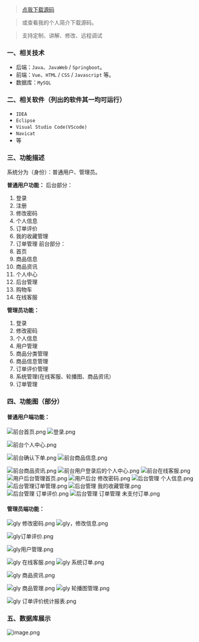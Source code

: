 > [点我下载源码](https://www.notmaker.com/detail/4fd8accbb8994f6bb9c0edea68423bee/ghp20250304) 


> 或查看我的个人简介下载源码。

> 支持定制、讲解、修改、远程调试


### 一、相关技术
- 后端：`Java`、`JavaWeb` / `Springboot`。
- 前端：`Vue`、`HTML` / `CSS` / `Javascript` 等。
- 数据库：`MySQL`

### 二、相关软件（列出的软件其一均可运行）
- `IDEA`
- `Eclipse`
- `Visual Studio Code(VScode)`
- `Navicat`
- 等

### 三、功能描述
系统分为（身份）：普通用户、管理员。

**普通用户功能：**
后台部分：
1. 登录
2. 注册
3. 修改密码
4. 个人信息
5. 订单评价
6. 我的收藏管理
7. 订单管理
前台部分：
8. 首页
9. 商品信息
10. 商品资讯
11. 个人中心
12. 后台管理
13. 购物车
14. 在线客服

**管理员功能：**
1. 登录
2. 修改密码
3. 个人信息
4. 用户管理
5. 商品分类管理
6. 商品信息管理
7. 订单评价管理
8. 系统管理(在线客服、轮播图、商品资讯）
9. 订单管理

### 四、功能图（部分）

#### 普通用户端功能：
![前台首页.png](https://store.ptcc9.top/notmaker/user_upload/99ca030dc4f04fb1b45e9546d69f7cb7/2024-05-23%2001:50:03_%E5%89%8D%E5%8F%B0%E9%A6%96%E9%A1%B5.png)
![登录.png](https://store.ptcc9.top/notmaker/user_upload/99ca030dc4f04fb1b45e9546d69f7cb7/2024-05-23%2001:49:18_%E7%99%BB%E5%BD%95.png)

![前台个人中心.png](https://store.ptcc9.top/notmaker/user_upload/99ca030dc4f04fb1b45e9546d69f7cb7/2024-05-23%2001:49:23_%E5%89%8D%E5%8F%B0%E4%B8%AA%E4%BA%BA%E4%B8%AD%E5%BF%83.png)

![前台确认下单.png](https://store.ptcc9.top/notmaker/user_upload/99ca030dc4f04fb1b45e9546d69f7cb7/2024-05-23%2001:49:45_%E5%89%8D%E5%8F%B0%E7%A1%AE%E8%AE%A4%E4%B8%8B%E5%8D%95.png)
![前台商品信息.png](https://store.ptcc9.top/notmaker/user_upload/99ca030dc4f04fb1b45e9546d69f7cb7/2024-05-23%2001:49:51_%E5%89%8D%E5%8F%B0%E5%95%86%E5%93%81%E4%BF%A1%E6%81%AF.png)

![前台商品资讯.png](https://store.ptcc9.top/notmaker/user_upload/99ca030dc4f04fb1b45e9546d69f7cb7/2024-05-23%2001:49:57_%E5%89%8D%E5%8F%B0%E5%95%86%E5%93%81%E8%B5%84%E8%AE%AF.png)
![前台用户登录后的个人中心.png](https://store.ptcc9.top/notmaker/user_upload/99ca030dc4f04fb1b45e9546d69f7cb7/2024-05-23%2001:50:58_%E5%89%8D%E5%8F%B0%E7%94%A8%E6%88%B7%E7%99%BB%E5%BD%95%E5%90%8E%E7%9A%84%E4%B8%AA%E4%BA%BA%E4%B8%AD%E5%BF%83.png)
![前台在线客服.png](https://store.ptcc9.top/notmaker/user_upload/99ca030dc4f04fb1b45e9546d69f7cb7/2024-05-23%2001:51:07_%E5%89%8D%E5%8F%B0%E5%9C%A8%E7%BA%BF%E5%AE%A2%E6%9C%8D.png)
![用户后台管理首页.png](https://store.ptcc9.top/notmaker/user_upload/99ca030dc4f04fb1b45e9546d69f7cb7/2024-05-23%2001:51:13_%E7%94%A8%E6%88%B7%E5%90%8E%E5%8F%B0%E7%AE%A1%E7%90%86%E9%A6%96%E9%A1%B5.png)
![用户后台 修改密码.png](https://store.ptcc9.top/notmaker/user_upload/99ca030dc4f04fb1b45e9546d69f7cb7/2024-05-23%2001:51:18_%E7%94%A8%E6%88%B7%E5%90%8E%E5%8F%B0%20%E4%BF%AE%E6%94%B9%E5%AF%86%E7%A0%81.png)
![后台管理 个人信息.png](https://store.ptcc9.top/notmaker/user_upload/99ca030dc4f04fb1b45e9546d69f7cb7/2024-05-23%2001:51:27_%E5%90%8E%E5%8F%B0%E7%AE%A1%E7%90%86%20%E4%B8%AA%E4%BA%BA%E4%BF%A1%E6%81%AF.png)
![后台管理订单管理.png](https://store.ptcc9.top/notmaker/user_upload/99ca030dc4f04fb1b45e9546d69f7cb7/2024-05-23%2001:51:43_%E5%90%8E%E5%8F%B0%E7%AE%A1%E7%90%86%E8%AE%A2%E5%8D%95%E7%AE%A1%E7%90%86.png)
![后台管理 我的收藏管理.png](https://store.ptcc9.top/notmaker/user_upload/99ca030dc4f04fb1b45e9546d69f7cb7/2024-05-23%2001:51:48_%E5%90%8E%E5%8F%B0%E7%AE%A1%E7%90%86%20%E6%88%91%E7%9A%84%E6%94%B6%E8%97%8F%E7%AE%A1%E7%90%86.png)
![后台管理 订单评价.png](https://store.ptcc9.top/notmaker/user_upload/99ca030dc4f04fb1b45e9546d69f7cb7/2024-05-23%2001:51:57_%E5%90%8E%E5%8F%B0%E7%AE%A1%E7%90%86%20%E8%AE%A2%E5%8D%95%E8%AF%84%E4%BB%B7.png)
![后台管理 订单管理 未支付订单.png](https://store.ptcc9.top/notmaker/user_upload/99ca030dc4f04fb1b45e9546d69f7cb7/2024-05-23%2001:52:07_%E5%90%8E%E5%8F%B0%E7%AE%A1%E7%90%86%20%E8%AE%A2%E5%8D%95%E7%AE%A1%E7%90%86%20%E6%9C%AA%E6%94%AF%E4%BB%98%E8%AE%A2%E5%8D%95.png)
#### 管理员端功能：
![gly 修改密码.png](https://store.ptcc9.top/notmaker/user_upload/99ca030dc4f04fb1b45e9546d69f7cb7/2024-05-23%2001:52:43_gly%20%E4%BF%AE%E6%94%B9%E5%AF%86%E7%A0%81.png)
![gly，修改信息.png](https://store.ptcc9.top/notmaker/user_upload/99ca030dc4f04fb1b45e9546d69f7cb7/2024-05-23%2001:52:49_gly%EF%BC%8C%E4%BF%AE%E6%94%B9%E4%BF%A1%E6%81%AF.png)

![gly订单评价.png](https://store.ptcc9.top/notmaker/user_upload/99ca030dc4f04fb1b45e9546d69f7cb7/2024-05-23%2001:53:06_gly%E8%AE%A2%E5%8D%95%E8%AF%84%E4%BB%B7.png)

![gly用户管理.png](https://store.ptcc9.top/notmaker/user_upload/99ca030dc4f04fb1b45e9546d69f7cb7/2024-05-23%2001:53:12_gly%E7%94%A8%E6%88%B7%E7%AE%A1%E7%90%86.png)

![gly 在线客服.png](https://store.ptcc9.top/notmaker/user_upload/99ca030dc4f04fb1b45e9546d69f7cb7/2024-05-23%2001:53:19_gly%20%E5%9C%A8%E7%BA%BF%E5%AE%A2%E6%9C%8D.png)
![gly 系统订单.png](https://store.ptcc9.top/notmaker/user_upload/99ca030dc4f04fb1b45e9546d69f7cb7/2024-05-23%2001:53:27_gly%20%E7%B3%BB%E7%BB%9F%E8%AE%A2%E5%8D%95.png)

![gly 商品资讯.png](https://store.ptcc9.top/notmaker/user_upload/99ca030dc4f04fb1b45e9546d69f7cb7/2024-05-23%2001:53:31_gly%20%E5%95%86%E5%93%81%E8%B5%84%E8%AE%AF.png)

![gly 商品管理.png](https://store.ptcc9.top/notmaker/user_upload/99ca030dc4f04fb1b45e9546d69f7cb7/2024-05-23%2001:53:37_gly%20%E5%95%86%E5%93%81%E7%AE%A1%E7%90%86.png)
![gly 轮播图管理.png](https://store.ptcc9.top/notmaker/user_upload/99ca030dc4f04fb1b45e9546d69f7cb7/2024-05-23%2001:53:43_gly%20%E8%BD%AE%E6%92%AD%E5%9B%BE%E7%AE%A1%E7%90%86.png)

![gly 订单评价统计报表.png](https://store.ptcc9.top/notmaker/user_upload/99ca030dc4f04fb1b45e9546d69f7cb7/2024-05-23%2001:53:49_gly%20%E8%AE%A2%E5%8D%95%E8%AF%84%E4%BB%B7%E7%BB%9F%E8%AE%A1%E6%8A%A5%E8%A1%A8.png)
### 五、数据库展示

![image.png](https://store.ptcc9.top/notmaker/user_upload/99ca030dc4f04fb1b45e9546d69f7cb7/2024-05-23%2001:55:03_image.png)
